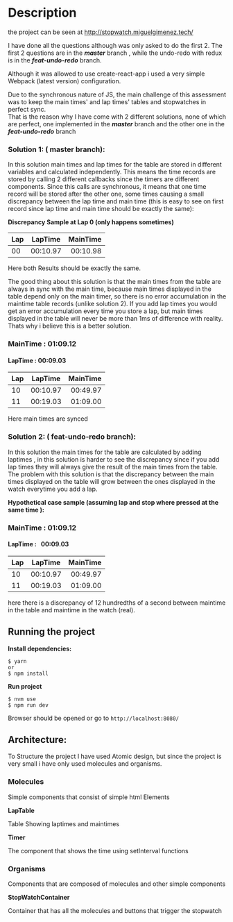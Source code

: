# Description 

the project can be seen at http://stopwatch.miguelgimenez.tech/


I have done all the questions although was only asked to do the first 2. The first 2 questions are in the ***master*** branch , while the undo-redo with redux is in the ***feat-undo-redo*** branch.

Although it was allowed to use create-react-app i used a very  simple Webpack (latest version) configuration.


Due to the synchronous nature of JS, the main challenge of this assessment was to keep the main times' and lap times' tables and stopwatches in perfect sync.  
That is the reason why I have come with 2 different solutions, none of which are perfect, one implemented in the ***master*** branch and the other one in the ***feat-undo-redo*** branch

### Solution 1: ( master branch):

In this solution main times and lap times for the table are stored in different variables and calculated independently. This means the time records are stored by calling 2 different callbacks since the timers are different components. 
Since this calls are synchronous, it means that one time record will be stored after the other one, some times causing a small discrepancy between the lap time and main time (this is easy to see on first record since lap time and main time should be exactly the same):

**Discrepancy Sample at Lap 0 (only happens sometimes)**

|Lap| LapTime  | MainTime |
|---|:--------:| --------:|
| 00| 00:10.97 | 00:10.98 |

Here both Results should be exactly the same.

The good thing about this solution is that the main times from the table are always in sync with the main time, because main times displayed in the table depend only on the main timer, so there is no error accumulation in the maintime table records  (unlike solution 2).
If you add lap times you would get an error accumulation every time you store a lap, but main times displayed in the table will never be more than 1ms of difference with reality. Thats why i believe this is a better solution.

###  MainTime : 01:09.12 
#### LapTime : 00:09.03

|Lap| LapTime  | MainTime |
|---|:--------:| --------:|
| 10| 00:10.97 | 00:49.97 |
| 11| 00:19.03 | 01:09.00 | 

Here main times are synced

### Solution 2: ( feat-undo-redo branch):

In this solution the main times for the table are calculated by adding laptimes , in this solution is harder to see the discrepancy since if you add lap times they will always give the result of the main times from the table.
The problem with this solution is that the discrepancy between the main times displayed on the table will grow between the ones displayed in the watch everytime you add a lap.

**Hypothetical case sample (assuming lap and stop where pressed at the same time ):**

###  MainTime :  01:09.12 
#### LapTime :    00:09.03

|Lap| LapTime  | MainTime |
|---|:--------:| --------:|
| 10| 00:10.97 | 00:49.97 |
| 11| 00:19.03 | 01:09.00 | 

here there  is a discrepancy of 12 hundredths of a second between maintime in the table and maintime in the watch (real).


## Running the project

**Install dependencies:**


    $ yarn 
    or 
    $ npm install


**Run project**

    $ nvm use
    $ npm run dev   
    
 
Browser should be opened or  go to ``http://localhost:8080/``



## Architecture:

To Structure the project I have used Atomic design, but since the project is very 
small i have only used molecules and organisms.

### Molecules
Simple components that consist of simple html Elements 

**LapTable**

Table Showing laptimes and maintimes

**Timer**

The component that shows the time using setInterval functions

### Organisms
Components that are composed of molecules and other simple components

**StopWatchContainer**

Container that has all the molecules and buttons that trigger the stopwatch

